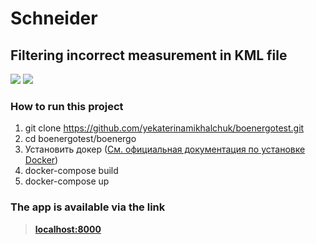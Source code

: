 # Schneider
## Filtering incorrect measurement in KML file
![](https://img.shields.io/badge/python-3.10-blue)
![](https://img.shields.io/badge/django-4.0-green)


### How to run this project

1. git clone https://github.com/yekaterinamikhalchuk/boenergotest.git
2. cd boenergotest/boenergo
3. Установить докер ([См. официальная документация по установке Docker](https://docs.docker.com/engine/install/))
4. docker-compose build
5. docker-compose up

### The app is available via the link

>[**localhost:8000**](http://localhost:8000)
